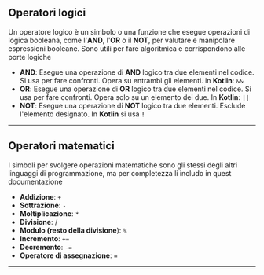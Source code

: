 ## Operatori logici
Un operatore logico è un simbolo o una funzione che esegue operazioni di logica booleana, come l'**AND**, l'**OR** o il **NOT**, per valutare e manipolare espressioni booleane. Sono utili per fare algoritmica e corrispondono alle porte logiche

- **AND**: Esegue una operazione di **AND** logico tra due elementi nel codice. Si usa per fare confronti. Opera su entrambi gli elementi. in **Kotlin**: `&&`
- **OR**: Esegue una operazione di **OR** logico tra due elementi nel codice. Si usa per fare confronti. Opera solo su un elemento dei due. In **Kotlin**: `||`
- **NOT**: Esegue una operazione di **NOT** logico tra due elementi. Esclude l'elemento designato. In **Kotlin** si usa `!`
***

## Operatori matematici
I simboli per svolgere operazioni matematiche sono gli stessi degli altri linguaggi di programmazione, ma per completezza li includo in quest documentazione

- **Addizione**: `+`
- **Sottrazione**: `-`
- **Moltiplicazione**: `*`
- **Divisione**: /
- **Modulo (resto della divisione**): `%`
- **Incremento**: `+=`
- **Decremento**: `-=`
- **Operatore di assegnazione**: `=`

***
